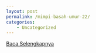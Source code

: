 ```yaml
---
layout: post
permalink: /mimpi-basah-umur-22/
categories:
    - Uncategorized
---
```


[Baca Selengkapnya](/01)